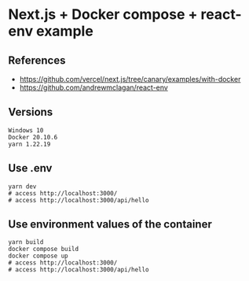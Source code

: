 # Next.js + Docker compose + react-env example

## References

* <https://github.com/vercel/next.js/tree/canary/examples/with-docker>
* <https://github.com/andrewmclagan/react-env>

## Versions

```
Windows 10
Docker 20.10.6
yarn 1.22.19
```

## Use .env

```
yarn dev
# access http://localhost:3000/
# access http://localhost:3000/api/hello
```

## Use environment values of the container

```
yarn build
docker compose build
docker compose up
# access http://localhost:3000/
# access http://localhost:3000/api/hello
```
